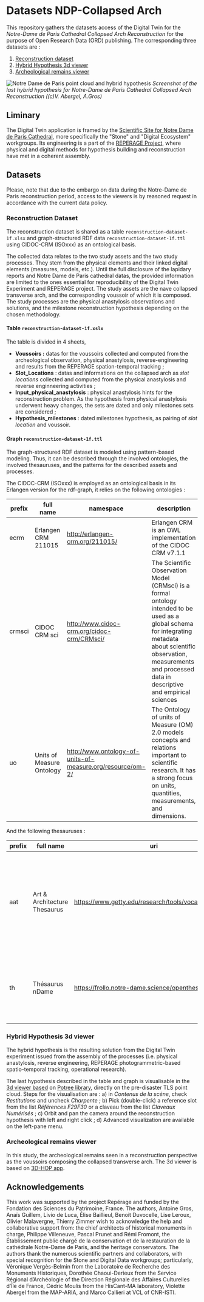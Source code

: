 # Datasets NDP-Collapsed Arch
This repository gathers the datasets access of the Digital Twin for the _Notre-Dame de Paris Cathedral Collapsed Arch Reconstruction_ for the purpose of Open Research Data (ORD) publishing. The corresponding three datasets are :

1. [Reconstruction dataset](#reconstruction-dataset)
2. [Hybrid Hypothesis 3d viewer](#hybrid-hypothesis-3d-viewer)
3. [Archeological remains viewer](#archeological-remains-viewer)

![Notre Dame de Paris point cloud and hybrid hypothesis](https://user-images.githubusercontent.com/104318232/197739328-ec665a8a-76dc-4fa9-995b-c48642071e45.png)
*Screenshot of the last hybrid hypothesis for Notre-Dame de Paris Cathedral Collapsed Arch Reconstruction ((c)V. Abergel, A.Gros)*

## Liminary
The Digital Twin application is framed by the [Scientific Site for Notre Dame de Paris Cathedral](https://www.notre-dame.science/), more specifically the "Stone" and "Digital Ecosystem" workgroups. Its engineering is a part of the [REPERAGE Project](http://www.sciences-patrimoine.org/projet/reperage/), where physical and digital methods for hypothesis building and reconstruction have met in a coherent assembly.

## Datasets
Please, note that due to the embargo on data during the Notre-Dame de Paris reconstruction period, access to the viewers is by reasoned request in accordance with the current data policy.

### Reconstruction Dataset
The reconstruction dataset is shared as a table `reconstruction-dataset-1f.xlsx` and graph-structured RDF data `reconstruction-dataset-1f.ttl` using CIDOC-CRM (ISOxxx) as an ontological basis.

The collected data relates to the two study assets and the two study processes. They stem from the physical elements and their linked digital elements (measures, models, etc.). Until the full disclosure of the lapidary reports and Notre Dame de Paris cathedral datas, the provided information are limited to the ones essential for reproducibility of the Digital Twin Experiment and REPERAGE project. The study assets are the nave collapsed transverse arch, and the corresponding voussoir of which it is composed. The study processes are the physical anastylosis observations and solutions, and the milestone reconstruction hypothesis depending on the chosen methodology.


#### Table `reconstruction-dataset-1f.xslx`
The table is divided in 4 sheets,
+ **Voussoirs :** datas for the voussoirs collected and computed from the archeological observation, physical anastylosis, reverse-engineering and results from the REPERAGE spation-temporal tracking ;
+ **Slot_Locations** : datas and informations on the collapsed arch as _slot locations_ collected and computed from the physical anastylosis and reverse enginneering activities ;
+ **Input_physical_anastylosis** : physical anastylosis hints for the reconstruction problem. As the hypothesis from physical anastylosis underwent heavy changes, the sets are dated and only milestones sets are considered ;
+ **Hypothesis_milestones** : dated milestones hypothesis, as pairing of _slot location_ and voussoir.


#### Graph `reconstruction-dataset-1f.ttl`
The graph-structured RDF dataset is modeled using pattern-based modeling. Thus, it can be described through the involved ontologies, the involved thesauruses, and the patterns for the described assets and processes. 

The CIDOC-CRM (ISOxxx) is employed as an ontological basis in its Erlangen version for the rdf-graph, it relies on the following ontologies :

| prefix | full name | namespace | description |
|---|---|---|---|
| ecrm | Erlangen CRM 211015 | http://erlangen-crm.org/211015/ | Erlangen CRM is an OWL implementation of the CIDOC CRM v7.1.1 |
| crmsci | CIDOC CRM sci | http://www.cidoc-crm.org/cidoc-crm/CRMsci/ | The Scientific Observation Model (CRMsci) is a formal ontology intended to be used as a global schema for integrating metadata about scientific observation, measurements and processed data in descriptive and empirical sciences |
| uo | Units of Measure Ontology | http://www.ontology-of-units-of-measure.org/resource/om-2/ | The Ontology of units of Measure (OM) 2.0 models concepts and relations important to scientific research. It has a strong focus on units, quantities, measurements, and dimensions. |

And the following thesauruses :

| prefix | full name | uri | description |
|---|---|---|---|
| aat | Art & Architecture Thesaurus | https://www.getty.edu/research/tools/vocabularies/aat/ | The Getty Art & Architecture Thesaurus© (AAT) is a structured vocabulary for describing and indexing the visual arts and architecture. |
| th | Thésaurus nDame | https://frollo.notre-dame.science/opentheso/?idt=th13 | The nDame thesaurus hosts the vocabularies for the Notre Dame de Paris scientific workgroups |

<!-- The patterns employed to describe the are : [pattern list]. The exhaustive description is published online at : http://reperage.map.cnrs.fr/patterns -->


### Hybrid Hypothesis 3d viewer
The hybrid hypothesis is the resulting solution from the Digital Twin experiment issued from the assembly of the processes (i.e. physical anastylosis, reverse engineering, REPERAGE photogrammetric-based spatio-temporal tracking, operational research).

The last hypothesis described in the table and graph is visualisable in the [3d viewer based](https://www.notre-dame.science/plateforme-de-centralisation-des-donnees/) on [Potree library](https://github.com/potree/potree), directly on the pre-disaster TLS point cloud. Steps for the visualisation are : a) in _Contenus de la scène_, check _Restitutions_ and uncheck _Charpente_ ; b) Pick (double-click) a reference slot from the list _Références F29F30_ or a claveau from the list _Claveaux Numérisés_ ; c) Orbit and pan the camera around the reconstruction hypothesis with left and right click ; d) Advanced visualization are available on the left-pane menu.

### Archeological remains viewer
In this study, the archeological remains seen in a reconstruction perspective as the voussoirs composing the collapsed transverse arch. The 3d viewer is based on [3D-HOP app](https://github.com/cnr-isti-vclab/3DHOP). 


## Acknowledgements
This work was supported by the project Repérage and funded by the Fondation des Sciences du Patrimoine, France. The authors, Antoine Gros, Anaïs Guillem, Livio de Luca, Élise Baillieul, Benoit Duvocelle, Lise Leroux, Olivier Malavergne, Thierry Zimmer wish to acknowledge the help and collaborative support from: the chief architects of historical monuments in charge, Philippe Villeneuve, Pascal Prunet and Rémi Fromont, the Établissement public chargé de la conservation et de la restauration de la cathédrale Notre-Dame de Paris, and the heritage conservators. The authors thank the numerous scientific partners and collaborators, with special recognition for the Stone and Digital Data workgroups; particularly, Véronique Vergès-Belmin from the Laboratoire de Recherche des Monuments Historiques, Dorothée Chaoui-Derieux from the Service Régional d’Archéologie of the Direction Régionale des Affaires Culturelles d’Île de France, Cédric Moulis from the HisCant-MA laboratory, Violette Abergel from the MAP-ARIA, and Marco Callieri at VCL of CNR-ISTI.
